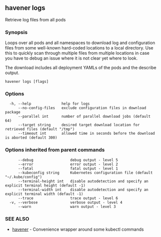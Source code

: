 ## havener logs

Retrieve log files from all pods

### Synopsis

Loops over all pods and all namespaces to download log and configuration
files from some well-known hard-coded locations to a local directory. Use this
to quickly scan through multiple files from multiple locations in case you have
to debug an issue where it is not clear yet where to look.

The download includes all deployment YAMLs of the pods and the describe output.

```
havener logs [flags]
```

### Options

```
  -h, --help              help for logs
      --no-config-files   exclude configuration files in download package
      --parallel int      number of parallel download jobs (default 64)
      --target string     desired target download location for retrieved files (default "/tmp")
      --timeout int       allowed time in seconds before the download is aborted (default 300)
```

### Options inherited from parent commands

```
      --debug                 debug output - level 5
      --error                 error output - level 2
      --fatal                 fatal output - level 1
      --kubeconfig string     Kubernetes configuration file (default "~/.kube/config")
      --terminal-height int   disable autodetection and specify an explicit terminal height (default -1)
      --terminal-width int    disable autodetection and specify an explicit terminal width (default -1)
      --trace                 trace output - level 6
  -v, --verbose               verbose output - level 4
      --warn                  warn output - level 3
```

### SEE ALSO

* [havener](havener.md)	 - Convenience wrapper around some kubectl commands

